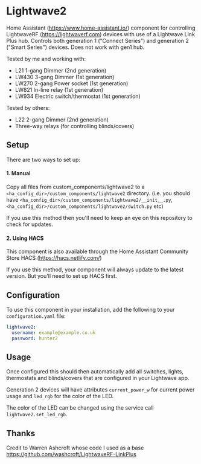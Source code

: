 # Lightwave2

Home Assistant (https://www.home-assistant.io/) component for controlling LightwaveRF (https://lightwaverf.com) devices with use of a Lightwave Link Plus hub. Controls both generation 1 ("Connect Series") and generation 2 ("Smart Series") devices. Does not work with gen1 hub.

Tested by me and working with:

- L21 1-gang Dimmer (2nd generation)
- LW430 3-gang Dimmer (1st generation)
- LW270 2-gang Power socket (1st generation)
- LW821 In-line relay (1st generation)
- LW934 Electric switch/thermostat (1st generation)

Tested by others:

- L22 2-gang Dimmer (2nd generation)
- Three-way relays (for controlling blinds/covers)

## Setup
There are two ways to set up:

#### 1. Manual
Copy all files from custom_components/lightwave2 to a `<ha_config_dir>/custom_components/lightwave2` directory. (i.e. you should have `<ha_config_dir>/custom_components/lightwave2/__init__.py`, `<ha_config_dir>/custom_components/lightwave2/switch.py` etc)

If you use this method then you'll need to keep an eye on this repository to check for updates.

#### 2. Using HACS
This component is also available through the Home Assistant Community Store HACS (https://hacs.netlify.com/)

If you use this method, your component will always update to the latest version. But you'll need to set up HACS first.
## Configuration

To use this component in your installation, add the following to your `configuration.yaml` file:

```yaml
lightwave2:
  username: example@example.co.uk
  password: hunter2
```
## Usage
Once configured this should then automatically add all switches, lights, thermostats and blinds/covers that are configured in your Lightwave app.

Generation 2 devices will have attributes `current_power_w` for current power usage and `led_rgb` for the color of the LED.

The color of the LED can be changed using the service call `lightwave2.set_led_rgb`.


## Thanks
Credit to Warren Ashcroft whose code I used as a base https://github.com/washcroft/LightwaveRF-LinkPlus
